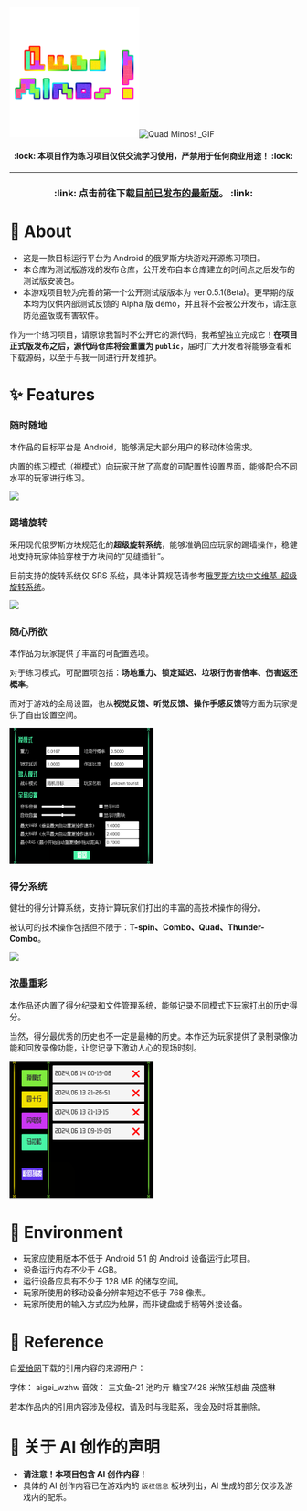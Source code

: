 <div float="left"><img src="/ReadMeFiles/Title.png" alt="Quad Minos!" style="width: 45%;"/><img src="/ReadMeFiles/MainPreview.gif" alt="Quad Minos! _GIF" style="width: 45%;"/></div>

<h4 align="center"> :lock: 本项目作为练习项目仅供交流学习使用，严禁用于任何商业用途！ :lock: </h4>

---

<h3 align="center"> :link: 点击前往下载<a href="https://github.com/Duawieh/QuadMinos_Releases/releases/latest">目前已发布的最新版</a>。 :link: </h3>



# :pushpin: About

- 这是一款目标运行平台为 Android 的俄罗斯方块游戏开源练习项目。
- 本仓库为测试版游戏的发布仓库，公开发布自本仓库建立的时间点之后发布的测试版安装包。
- 本游戏项目较为完善的第一个公开测试版版本为 ver.0.5.1(Beta)。更早期的版本均为仅供内部测试反馈的 Alpha 版 demo，并且将不会被公开发布，请注意防范盗版或有害软件。

作为一个练习项目，请原谅我暂时不公开它的源代码，我希望独立完成它！**在项目正式版发布之后，源代码仓库将会重置为 `public`**，届时广大开发者将能够查看和下载源码，以至于与我一同进行开发维护。



# :sparkles: Features

### 随时随地

本作品的目标平台是 Android，能够满足大部分用户的移动体验需求。

内置的练习模式（禅模式）向玩家开放了高度的可配置性设置界面，能够配合不同水平的玩家进行练习。

<img src="/ReadMeFiles/GarbagePreview.gif" style="width: 50%;"/>

### 踢墙旋转

采用现代俄罗斯方块规范化的**超级旋转系统**，能够准确回应玩家的踢墙操作，稳健地支持玩家体验穿梭于方块间的“见缝插针”。

目前支持的旋转系统仅 SRS 系统，具体计算规范请参考[俄罗斯方块中文维基-超级旋转系统](https://tetris.huijiwiki.com/wiki/%E8%B6%85%E7%BA%A7%E6%97%8B%E8%BD%AC%E7%B3%BB%E7%BB%9F)。

<img src="/ReadMeFiles/SrsPreview.gif" style="width: 50%;"/>

### 随心所欲

本作品为玩家提供了丰富的可配置选项。

对于练习模式，可配置项包括：**场地重力、锁定延迟、垃圾行伤害倍率、伤害返还概率**。

而对于游戏的全局设置，也从**视觉反馈、听觉反馈、操作手感反馈**等方面为玩家提供了自由设置空间。

<img src="/ReadMeFiles/SettingsPanel.png" style="width: 50%;"/>

### 得分系统

健壮的得分计算系统，支持计算玩家们打出的丰富的高技术操作的得分。

被认可的技术操作包括但不限于：**T-spin、Combo、Quad、Thunder-Combo**。

<img src="/ReadMeFiles/ScorePreview.gif" style="width: 50%;"/>

### 浓墨重彩

本作品还内置了得分纪录和文件管理系统，能够记录不同模式下玩家打出的历史得分。

当然，得分最优秀的历史也不一定是最棒的历史。本作还为玩家提供了录制录像功能和回放录像功能，让您记录下激动人心的现场时刻。

<img src="/ReadMeFiles/RecordsPanel.png" style="width: 50%;"/>



# :iphone: Environment

- 玩家应使用版本不低于 Android 5.1 的 Android 设备运行此项目。
- 设备运行内存不少于 4GB。
- 运行设备应具有不少于 128 MB 的储存空间。
- 玩家所使用的移动设备分辨率短边不低于 768 像素。
- 玩家所使用的输入方式应为触屏，而非键盘或手柄等外接设备。



# :beers: Reference

自[爱给网](https://www.aigei.com)下载的引用内容的来源用户：

字体：
	aigei_wzhw
音效：
	三文鱼-21
	池昀亓
	糖宝7428
	米煞狂想曲
	茂盛琳

若本作品内的引用内容涉及侵权，请及时与我联系，我会及时将其删除。

# :robot: 关于 AI 创作的声明

-   **请注意！本项目包含 AI 创作内容！**
-   具体的 AI 创作内容已在游戏内的 `版权信息` 板块列出，AI 生成的部分仅涉及游戏内的配乐。
